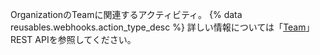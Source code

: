 OrganizationのTeamに関連するアクティビティ。 {% data reusables.webhooks.action_type_desc %} 詳しい情報については「[Team](/rest/reference/teams)」 REST APIを参照してください。
